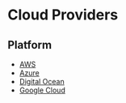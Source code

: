 # Cloud Providers

## Platform

- [AWS](/aws/README.md.md)
- [Azure](/azure/README.md.md)
- [Digital Ocean](/digitalocean/README.md)
- [Google Cloud](/gcp/README.md)

<!--
Oracle Cloud
-->
